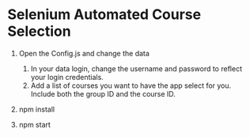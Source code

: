 # Selenium Automated Course Selection

1. Open the Config.js and change the data
	1. In your data login, change the username and password to reflect your login credentials.
	2. Add a list of courses you want to have the app select for you. Include both the group ID and the course ID. 

2. npm install 

3. npm start
